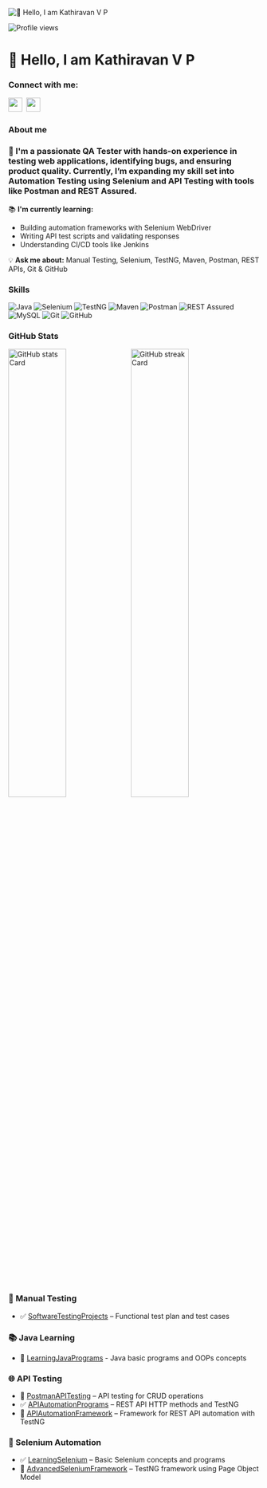 ![👋 Hello, I am Kathiravan V P](https://as2.ftcdn.net/v2/jpg/05/67/40/31/1000_F_567403147_WjV5fqGRjjPUkBOnXaaREKgVjZMC12M7.jpg)

![Profile views](https://komarev.com/ghpvc/?username=KathiravanVP&label=Profile%20views&color=0e75b6&style=flat)

<div id="toc">
  <ul align="left" style="list-style: none">
    <summary>
      <h1>
        👋 Hello, I am Kathiravan V P
      </h1>
    </summary>
  </ul>
</div>

**<h3 align="left">Connect with me:</h3>** 
<p align="left"><a href="https://www.linkedin.com/in/kathiravanvp" target="_blank">
  <img src="https://img.shields.io/badge/LinkedIn-0077B5?style=for-the-badge&logo=linkedin&logoColor=white" height="28" style="margin-right: 4px"></a> 
  <a href="https://github.com/KathiravanVP" target="_blank">
      <img src="https://img.shields.io/badge/GitHub-100000?style=for-the-badge&logo=github&logoColor=white" height="28" style="margin-right: 4px"></a></p>

    

**<h3 align="left">About me</h3>**
 **<h3 align="left">🚀 I'm a passionate QA Tester with hands-on experience in testing web applications, identifying bugs, and ensuring product quality. Currently, I’m expanding my skill set into Automation Testing using Selenium and API Testing with tools like Postman and REST Assured.</h3>**

📚 **I'm currently learning:**
  * Building automation frameworks with Selenium WebDriver
  * Writing API test scripts and validating responses
  * Understanding CI/CD tools like Jenkins

💡 **Ask me about:**  Manual Testing, Selenium, TestNG, Maven, Postman, REST APIs, Git & GitHub

 **<h3 align="left">Skills</h3>**
  
![Java](https://img.shields.io/badge/Java-ED8B00?style=for-the-badge&logo=java&logoColor=white)
![Selenium](https://img.shields.io/badge/Selenium-43B02A?style=for-the-badge&logo=selenium&logoColor=white)
![TestNG](https://img.shields.io/badge/TestNG-FFCC00?style=for-the-badge&logo=testng&logoColor=black)
![Maven](https://img.shields.io/badge/Maven-C71A36?style=for-the-badge&logo=apachemaven&logoColor=white)
![Postman](https://img.shields.io/badge/Postman-FF6C37?style=for-the-badge&logo=postman&logoColor=white)
![REST Assured](https://img.shields.io/badge/REST--Assured-6D6E71?style=for-the-badge)
![MySQL](https://img.shields.io/badge/MySQL-4479A1?style=for-the-badge&logo=mysql&logoColor=white)
![Git](https://img.shields.io/badge/Git-F05032?style=for-the-badge&logo=git&logoColor=white)
![GitHub](https://img.shields.io/badge/GitHub-181717?style=for-the-badge&logo=github&logoColor=white)

 **<h3 align="left">GitHub Stats</h3>**

<p align="left">
  <img width="48%" src="https://github-readme-stats.vercel.app/api?username=KathiravanVP&theme=react&hide_title=false&hide_rank=false&show_icons=false&include_all_commits=false&count_private=true&line_height=23" alt="GitHub stats Card" />
  <img width="48%" src="https://streak-stats.demolab.com/?user=KathiravanVP&theme=react&hide_border=false&date_format=M+j%5B%2C+Y%5D&mode=daily&hide_total_contributions=false&hide_current_streak=false&hide_longest_streak=false&card_height=200" alt="GitHub streak Card" />
</p>

### 📄 Manual Testing

- ✅ [SoftwareTestingProjects](https://github.com/KathiravaVP/SoftwareTestingProjects) – Functional test plan and test cases

### 📚 Java Learning

- 📘 [LearningJavaPrograms](https://github.com/KathiravaVP/SoftwareTestingProjects) - Java basic programs and OOPs concepts

### 🌐 API Testing

- 🧪 [PostmanAPITesting](https://github.com/KathiravaVP/PostmanAPITesting) – API testing for CRUD operations
- ✅ [APIAutomationPrograms](https://github.com/KathiravaVP/ATB11xAPIAutomationPrograms) – REST API HTTP methods and TestNG
- 🔄 [APIAutomationFramework](https://github.com/KathiravaVP/APIAutomationFrameworkATB11x) – Framework for REST API automation with TestNG

### 🔧 Selenium Automation

- ✅ [LearningSelenium](https://github.com/KathiravaVP/LearningSeleniumATB11x) – Basic Selenium concepts and programs
- 🔄 [AdvancedSeleniumFramework](https://github.com/KathiravaVP/ATB11xAdvancedSeleniumFramework) – TestNG framework using Page Object Model

